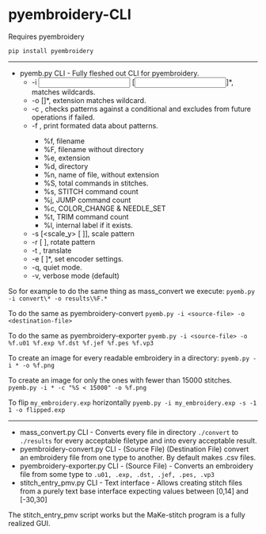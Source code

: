 # pyembroidery-CLI


Requires pyembroidery

`pip install pyembroidery`

---
* pyemb.py CLI - Fully fleshed out CLI for pyembroidery.
   * -i <input> [<input>]*, matches wildcards.
   * -o <output> [<output>]*, extension matches wildcard.
   * -c <conditional>, checks patterns against a conditional and excludes from future operations if failed.
   * -f <print>, print formated data about patterns.
      * %f, filename
      * %F, filename without directory
      * %e, extension
      * %d, directory
      * %n, name of file, without extension
      * %S, total commands in stitches.
      * %s, STITCH command count
      * %j, JUMP command count
      * %c, COLOR_CHANGE & NEEDLE_SET
      * %t, TRIM command count
      * %l, internal label if it exists.
   * -s <scale> [<scale_y> [<x> <y>]], scale pattern
   * -r <theta> [<x> <y>], rotate pattern
   * -t <x> <y>, translate
   * -e <setting> <value> [<setting> <value>]*, set encoder settings.
   * -q, quiet mode.
   * -v, verbose mode (default)

So for example to do the same thing as mass_convert we execute:
`pyemb.py -i convert\* -o results\%F.*`

To do the same as pyembroidery-convert
`pyemb.py -i <source-file> -o <destination-file>`

To do the same as pyembroidery-exporter
`pyemb.py -i <source-file> -o %f.u01 %f.exp %f.dst %f.jef %f.pes %f.vp3`

To create an image for every readable embroidery in a directory:
`pyemb.py -i * -o %f.png`

To create an image for only the ones with fewer than 15000 stitches.
`pyemb.py -i * -c "%S < 15000" -o %f.png`

To flip `my_embroidery.exp` horizontally
`pyemb.py -i my_embroidery.exp -s -1 1 -o flipped.exp`

---
* mass_convert.py	CLI - Converts every file in directory `./convert` to `./results` for every acceptable filetype and into every acceptable result.
* pyembroidery-convert.py	CLI - (Source File) (Destination File) convert an embroidery file from one type to another. By default makes .csv files.
* pyembroidery-exporter.py  CLI - (Source File) - Converts an embroidery file from some type to `.u01, .exp, .dst, .jef, .pes, .vp3`
* stitch_entry_pmv.py CLI - Text interface - Allows creating stitch files from a purely text base interface expecting values between [0,14] and [-30,30]

The stitch_entry_pmv script works but the MaKe-stitch program is a fully realized GUI.
